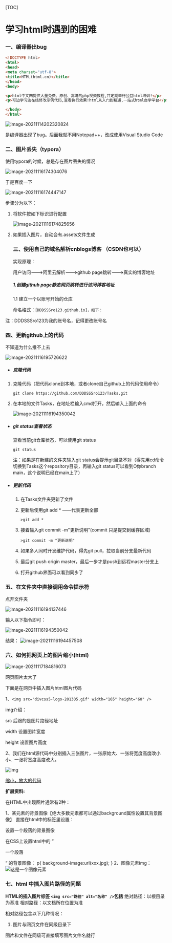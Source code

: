 [TOC]



# 学习html时遇到的困难

### 一、编译器出bug

```html
<!DOCTYPE html>
<html>
<head>
<meta charset="utf-8">
<title>HTML(html.cn)</title>
</head>
<body>

<p>html中文网提供大量免费、原创、高清的php视频教程,并定期举行公益html培训!</p>
<p>可边学习边在线修改示例代码,查看执行效果!html从入门到精通,一站式html自学平台</p>

</body>
</html>
```



![image-20211114202320824](C:\Users\58450\AppData\Roaming\Typora\typora-user-images\image-20211114202320824.png)

是编译器出现了bug。后面我就不用Notepad++，改成使用Visual Studio Code

### 二、图片丢失（typora）

使用typora的时候，总是存在图片丢失的情况

![image-20211116174304076](考核三遇到的问题.assets/image-20211116174304076.png)

于是百度一下

![image-20211116174447147](考核三遇到的问题.assets/image-20211116174447147.png)

步骤分为以下：

1. 将软件按如下标识进行配置

   ![image-20211116174825656](%E8%80%83%E6%A0%B8%E4%B8%89%E9%81%87%E5%88%B0%E7%9A%84%E9%97%AE%E9%A2%98.assets/image-20211116174825656.png)

2. 如果插入图片，自动会有.assets文件生成

   ### 三、使用自己的域名解析cnblogs博客  （CSDN也可以）
   
   实现原理：
   
   用户访问--->阿里云解析--->github page跳转--->真实的博客地址
   
   ##### 1.创建github page静态网页跳转进行访问博客地址
   
   1.1 建立一个以账号开始的仓库
   
   命名格式：[`DDDSSSro123.github.io]，如下：`

注：DDDSSSro123为我的账号名，记得更改账号名



### 四、更新github上的代码

不知道为什么推不上去

![image-20211116195726622](%E8%80%83%E6%A0%B8%E4%B8%89%E9%81%87%E5%88%B0%E7%9A%84%E9%97%AE%E9%A2%98.assets/image-20211116195726622.png)





- ##### 克隆代码

1. 克隆代码（把代码clone到本地，或者clone自己github上的代码使用命令）

   `git clone https://github.com/DDDSSSro123/Tasks.git`

2. 在本地的文件Tasks，在地址栏输入cmd打开，然后输入上面的命令

   ![image-20211116194350042](%E8%80%83%E6%A0%B8%E4%B8%89%E9%81%87%E5%88%B0%E7%9A%84%E9%97%AE%E9%A2%98.assets/image-20211116194350042.png)

- ##### git status查看状态

  查看当前git仓库状态，可以使用git status

  `git status`

  注：如果是在新建的文件夹输入git status会提示git目录不对（得先用cd命令切换到Tasks这个repository目录，再输入git status可以看到O你branch main，这个说明已经在main上了）

- ##### 更新代码

  1. 在Tasks文件夹更新了文件

  2. 更新后使用git add *     ——代表更新全部

     `>git add *`

  3. 接着输入git commit -m"更新说明"(commit 只是提交到缓存区域)

     `>git commit -m "更新说明"`

     

  4. 如果多人同时开发维护代码，得先git pull，拉取当前分支最新代码

  5. 最后git push origin master，最后一步才是push到远程master分支上

  6. 打开github界面可以看到同步了







### 五、在文件夹中直接调用命令提示符

点开文件夹

![image-20211116194137446](%E8%80%83%E6%A0%B8%E4%B8%89%E9%81%87%E5%88%B0%E7%9A%84%E9%97%AE%E9%A2%98.assets/image-20211116194137446.png)

输入以下指令即可：

![image-20211116194350042](%E8%80%83%E6%A0%B8%E4%B8%89%E9%81%87%E5%88%B0%E7%9A%84%E9%97%AE%E9%A2%98.assets/image-20211116194350042.png)

结果：
![image-20211116194457508](%E8%80%83%E6%A0%B8%E4%B8%89%E9%81%87%E5%88%B0%E7%9A%84%E9%97%AE%E9%A2%98.assets/image-20211116194457508.png)



### 六、如何把网页上的图片缩小(html)

![image-20211117184816073](%E8%80%83%E6%A0%B8%E4%B8%89%E9%81%87%E5%88%B0%E7%9A%84%E9%97%AE%E9%A2%98.assets/image-20211117184816073.png)

网页图片太大了

下面是在网页中插入图片html图片代码

1、`<img src="divcss5-logo-201305.gif" width="165" height="60" />`

img介绍： 

src 后跟的是图片路径地址 

width 设置图片宽度 

height 设置图片高度

2、我们在html源代码中分别插入三张图片，一张原始大、一张将宽度高度改小小、一张将宽度高度改大。

![img](%E8%80%83%E6%A0%B8%E4%B8%89%E9%81%87%E5%88%B0%E7%9A%84%E9%97%AE%E9%A2%98.assets/ac4bd11373f0820282a7ae8c46fbfbedab641b4f.png)

[ 缩小，放大的代码 ](https://iknow-pic.cdn.bcebos.com/ac4bd11373f0820282a7ae8c46fbfbedab641b4f)

**扩展资料:**

在HTML中出现图片通常有2种：

1、某元素的背景图像【绝大多数元素都可以通过background属性设置其背景图像】
直接在html中的标签里设置：
<p style="background-image:url(xxx.jpg)">设置一个段落的背景图像</p>
在CSS上设置html中的 ”<p>一个段落</p>“ 的背景图像：
p{ background-image:url(xxx.jpg); }
2、图像元素img：
<img src="xxx.jpg" alt="这是一个图像元素">

### 七、html 中插入图片路径的问题

**HTML的插入图片标签 `<img src="路径" alt="名称" />`包括**
绝对路径：以根目录为基准
相对路径：以文档所在位置为准

相对路径包含以下几种情况：

1. 图片与网页文件在同级目录下

图片和文件在同级可直接填写图片文件名就行

